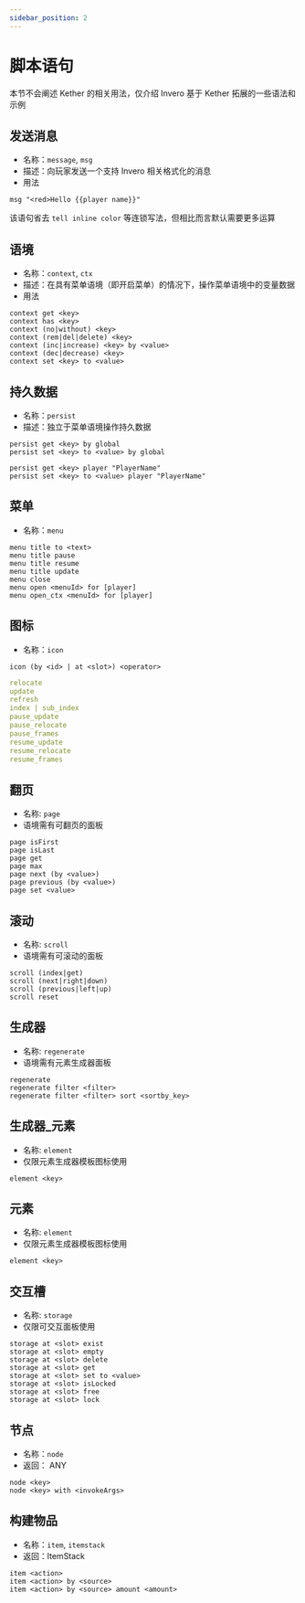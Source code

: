 ```yaml
---
sidebar_position: 2
---
```


# 脚本语句

本节不会阐述 Kether 的相关用法，仅介绍 Invero 基于 Kether 拓展的一些语法和示例

## 发送消息

- 名称：`message`, `msg`
- 描述：向玩家发送一个支持 Invero 相关格式化的消息
- 用法

```
msg "<red>Hello {{player name}}"
```

该语句省去 `tell inline color` 等连锁写法，但相比而言默认需要更多运算

## 语境

- 名称：`context`, `ctx`
- 描述：在具有菜单语境（即开启菜单）的情况下，操作菜单语境中的变量数据
- 用法

```
context get <key>
context has <key>
context (no|without) <key>
context (rem|del|delete) <key>
context (inc|increase) <key> by <value>
context (dec|decrease) <key>
context set <key> to <value>
```

## 持久数据

- 名称：`persist`
- 描述：独立于菜单语境操作持久数据

```
persist get <key> by global
persist set <key> to <value> by global

persist get <key> player "PlayerName"
persist set <key> to <value> player "PlayerName"
```

## 菜单

- 名称：`menu`

```
menu title to <text>
menu title pause
menu title resume
menu title update
menu close
menu open <menuId> for [player]
menu open_ctx <menuId> for [player]
```

## 图标

- 名称：`icon`

```
icon (by <id> | at <slot>) <operator>
```

```yml title=operator
relocate
update
refresh
index | sub_index
pause_update
pause_relocate
pause_frames
resume_update
resume_relocate
resume_frames
```

## 翻页
- 名称: `page`
- 语境需有可翻页的面板

```
page isFirst
page isLast
page get
page max
page next (by <value>)
page previous (by <value>)
page set <value>
```

## 滚动
- 名称: `scroll`
- 语境需有可滚动的面板

```
scroll (index|get)
scroll (next|right|down)
scroll (previous|left|up)
scroll reset
```

## 生成器
- 名称: `regenerate`
- 语境需有元素生成器面板

```
regenerate
regenerate filter <filter>
regenerate filter <filter> sort <sortby_key>
```

## 生成器_元素
- 名称: `element`
- 仅限元素生成器模板图标使用

```
element <key>
```

## 元素
- 名称: `element`
- 仅限元素生成器模板图标使用

```
element <key>
```

## 交互槽
- 名称: `storage`
- 仅限可交互面板使用

```
storage at <slot> exist
storage at <slot> empty
storage at <slot> delete
storage at <slot> get
storage at <slot> set to <value>
storage at <slot> isLocked
storage at <slot> free
storage at <slot> lock
```

## 节点

- 名称：`node`
- 返回： ANY

```
node <key>
node <key> with <invokeArgs>
```

## 构建物品

- 名称：`item`, `itemstack`
- 返回：ItemStack

```
item <action>
item <action> by <source>
item <action> by <source> amount <amount>
```